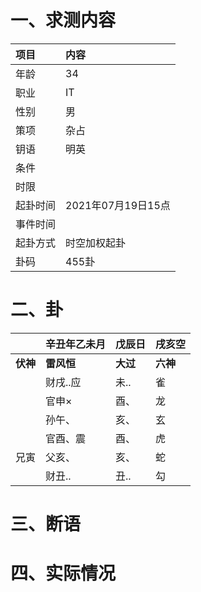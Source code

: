 # 一、求测内容
|项目|内容|
|:-|:-|
|年龄|34|
|职业|IT|
|性别|男|
|策项|杂占|
|钥语|明英|
|条件||
|时限||
|起卦时间|2021年07月19日15点|
|事件时间||
|起卦方式|时空加权起卦|
|卦码|455卦|

# 二、卦
||辛丑年乙未月|戊辰日|戌亥空|
|:-|:-|:-|:-|
|**伏神**|**雷风恒**|**大过**|**六神**|
||财戌..应|未..|雀|
||官申×|酉、|龙|
||孙午、|亥、|玄|
||官酉、震|酉、|虎|
|兄寅|父亥、|亥、|蛇|
||财丑..|丑..|勾|


# 三、断语

# 四、实际情况